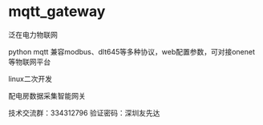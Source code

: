 # mqtt_gateway

泛在电力物联网

python mqtt 兼容modbus、dlt645等多种协议，web配置参数，可对接onenet等物联网平台

linux二次开发

配电房数据采集智能网关

技术交流群：334312796 验证密码：深圳友先达

